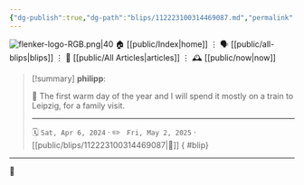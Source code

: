 ```yaml
---
{"dg-publish":true,"dg-path":"blips/112223100314469087.md","permalink":"/blips/112223100314469087/","title":"philipp on mastodon @ 2024-04-06"}
---
```



<div class="transclusion internal-embed is-loaded"><div class="markdown-embed">




![flenker-logo-RGB.png|40](/img/user/attachments/flenker-logo-RGB.png)
🏠 [[public/Index\|home]]  ⋮ 🗣️ [[public/all-blips\|blips]] ⋮  📝 [[public/All Articles\|articles]]  ⋮ 🕰️ [[public/now\|now]]


</div></div>


> [!summary] **philipp**:
>
> 🚅 The first warm day of the year and I will spend it mostly on a train to Leipzig, for a family visit.
> - - -
>
> 🗓️ <code>Sat, Apr 6, 2024</code>  · ✏️ <code> Fri, May 2, 2025</code>  · [[public/blips/112223100314469087\|🔗]]
{ #blip}


- - -

 👾
